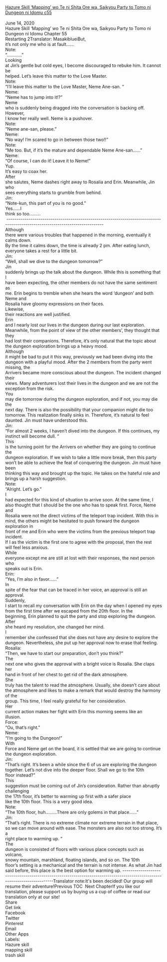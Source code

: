 [Hazure Skill ‘Mapping’ wo Te ni Shita Ore wa, Saikyou Party to Tomo ni Dungeon ni Idomu c55](https://masakiblueitranslation.blogspot.com/2020/06/hazure-skill-mapping-wo-te-ni-shita-ore_14.html)
<br/><br/>
June 14, 2020<br/>
Hazure Skill ‘Mapping’ wo Te ni Shita Ore wa, Saikyou Party to Tomo ni Dungeon ni Idomu Chapter 55<br/>
Restarting 2Translator: MasakiblueiBut,<br/>
it’s not only me who is at fault……<br/>
Note:<br/>
“…………”<br/>
Looking<br/>
at Jin’s gentle but cold eyes, I become discouraged to rebuke him. It cannot be<br/>
helped. Let’s leave this matter to the Love Master. <br/>
Note:<br/>
“I’ll leave this matter to the Love Master, Neme Ane-san. “<br/>
Neme:<br/>
“Neme has to jump into it!?”<br/>
Neme<br/>
who is suddenly being dragged into the conversation is backing off. However,<br/>
I know her really well. Neme is a pushover. <br/>
Note:<br/>
“Neme ane-san, please.”<br/>
Neme:<br/>
“No way! I’m scared to go in between those two!!”<br/>
Note:<br/>
“Me too. But, if it’s the mature and dependable Neme Ane-san……”<br/>
Neme:<br/>
“Of course, I can do it! Leave it to Neme!”<br/>
Yup.<br/>
It’s easy to coax her.<br/>
After<br/>
she salutes, Neme dashes right away to Rosalia and Erin. Meanwhile, Jin who<br/>
sees everything starts to grumble from behind. <br/>
Jin:<br/>
“Note-kun, this part of you is no good.”<br/>
Yes……I<br/>
think so too………<br/>
 ------------------------------------------------------------------------------------------------------------------------------<br/>
Although<br/>
there were various troubles that happened in the morning, eventually it calms down.<br/>
By the time it calms down, the time is already 2 pm. After eating lunch,<br/>
everyone takes a rest for a little bit. <br/>
Jin:<br/>
“Well, shall we dive to the dungeon tomorrow?”<br/>
Jin<br/>
suddenly brings up the talk about the dungeon. While this is something that I<br/>
have been expecting, the other members do not have the same sentiment as<br/>
me. Erin begins to tremble when she hears the word ‘dungeon’ and both Neme and<br/>
Rosalia have gloomy expressions on their faces. <br/>
Likewise,<br/>
their reactions are well justified.<br/>
Erin<br/>
and I nearly lost our lives in the dungeon during our last exploration.<br/>
Meanwhile, from the point of view of the other members’, they thought that they<br/>
had lost their companions. Therefore, it’s only natural that the topic about<br/>
the dungeon exploration brings up a heavy mood.<br/>
Although<br/>
it might be bad to put it this way, previously we had been diving into the<br/>
dungeon with a playful mood. After the 2 members from the party went missing, the<br/>
Arrivers became more conscious about the dungeon. The incident changed their<br/>
views. Many adventurers lost their lives in the dungeon and we are not the<br/>
exception from the risk. <br/>
You<br/>
may die tomorrow during the dungeon exploration, and if not, you may die the<br/>
next day. There is also the possibility that your companion might die too<br/>
tomorrow. This realization finally sinks in. Therefore, it’s natural to feel<br/>
daunted. Jin must have understood this. <br/>
Jin:<br/>
“For almost 2 weeks, I haven’t dived into the dungeon. If this continues, my<br/>
instinct will become dull. “<br/>
This<br/>
is the turning point for the Arrivers on whether they are going to continue the<br/>
dungeon exploration. If we wish to take a little more break, then this party<br/>
won’t be able to achieve the feat of conquering the dungeon. Jin must have been<br/>
thinking this way and brought up the topic. He takes on the hateful role and<br/>
brings up a harsh suggestion. <br/>
Note:<br/>
“Alright. Let’s go.”<br/>
I<br/>
had expected for this kind of situation to arrive soon. At the same time, I<br/>
also thought that I should be the one who has to speak first. Force, Neme and<br/>
Rosalia were not the direct victims of the teleport trap incident. With this in<br/>
mind, the others might be hesitated to push forward the dungeon exploration in<br/>
front of me and Erin who were the victims from the previous teleport trap incident.<br/>
If I as the victim is the first one to agree with the proposal, then the rest<br/>
will feel less anxious.<br/>
While<br/>
everyone except me are still at lost with their responses, the next person who<br/>
speaks out is Erin. <br/>
Erin:<br/>
“Yes, I’m also in favor……”<br/>
In<br/>
spite of the fear that can be traced in her voice, an approval is still an<br/>
approval.<br/>
Suddenly,<br/>
I start to recall my conversation with Erin on the day when I opened my eyes<br/>
from the first time after we escaped from the 20th floor. In the<br/>
beginning, Erin planned to quit the party and stop exploring the dungeon. After<br/>
she heard my resolution, she changed her mind.<br/>
I<br/>
remember she confessed that she does not have any desire to explore the<br/>
dungeon. Nevertheless, she put up her approval now to erase that feeling. <br/>
Rosalia:<br/>
“Then, we have to start our preparation, don’t you think?”<br/>
The<br/>
next one who gives the approval with a bright voice is Rosalia. She claps her<br/>
hand in front of her chest to get rid of the dark atmosphere.<br/>
She<br/>
truly has the talent to read the atmosphere. Usually, she doesn’t care about<br/>
the atmosphere and likes to make a remark that would destroy the harmony of the<br/>
group. This time, I feel really grateful for her consideration.<br/>
Her<br/>
current action makes her fight with Erin this morning seems like an<br/>
illusion.  <br/>
Force:<br/>
“Ou, that’s right.”<br/>
Neme:<br/>
“I’m going to the Dungeon!”<br/>
With<br/>
Force and Neme get on the board, it is settled that we are going to continue<br/>
the dungeon exploration.<br/>
Jin:<br/>
“That’s right. It’s been a while since the 6 of us are exploring the dungeon<br/>
together. Let’s not dive into the deeper floor. Shall we go to the 10th<br/>
floor instead?”<br/>
This<br/>
suggestion must be coming out of Jin’s consideration. Rather than abruptly challenging<br/>
the 17th floor, it’s better to warming up first with a safer place<br/>
like the 10th floor. This is a very good idea. <br/>
Note:<br/>
“The 10th floor, huh………There are only golems in that place……”<br/>
Jin:<br/>
“That’s right. There is no extreme climate nor extreme terrain in that place,<br/>
so we can move around with ease. The monsters are also not too strong. It’s a<br/>
right place to warming up. “<br/>
The<br/>
dungeon is consisted of floors with various place concepts such as volcano,<br/>
snowy mountain, marshland, floating islands, and so on. The 10th<br/>
floor’s setting is a mechanical and the terrain is not intense. As what Jin had<br/>
said before, this place is the best option for warming up. -------------------------------------------------------------------------------------------------------------------------Translator note:It's been decided! Our group will resume their adventure!Previous TOC  Next ChapterIf you like our translation, please support us by buying us a cup of coffee or read our translation only at our site!<br/>
Share<br/>
Get link<br/>
Facebook<br/>
Twitter<br/>
Pinterest<br/>
Email<br/>
Other Apps<br/>
Labels:<br/>
Hazure skill<br/>
mapping skill<br/>
trash skill<br/>
